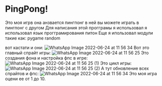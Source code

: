 # PingPong!
Это моя игрв она анзвается пингпонг в ней вы можете играть в пингпонг с другом
Для написания этой прогграмы я использовал я использовал язык прогграмирования питон
Еще я ипользовал модули такие как:
pygame
random

вот кастати и они:
![WhatsApp Image 2022-06-24 at 11 56 34](https://user-images.githubusercontent.com/107256347/175524991-709b28c8-afb4-4136-93cc-78e2c09b2878.jpeg)
Вот это главный спрайт игры:
![WhatsApp Image 2022-06-24 at 11 56 25](https://user-images.githubusercontent.com/107256347/175525116-6151cf04-438b-47fd-9b81-7dd770c9814d.jpeg)
Это создания фона и настройка фпс в игре:
![WhatsApp Image 2022-06-24 at 11 56 25 (1)](https://user-images.githubusercontent.com/107256347/175525221-fac37491-fac9-4b95-935f-06dbe16ea5ce.jpeg)
Это цикл игры:
![WhatsApp Image 2022-06-24 at 11 56 25 (2)](https://user-images.githubusercontent.com/107256347/175525288-e7aeb5e4-5c2b-4ec1-9f50-950c041f6a54.jpeg)
А тут обновление всех спрайтов и фпс:
![WhatsApp Image 2022-06-24 at 11 56 34](https://user-images.githubusercontent.com/107256347/175525345-4798aa7f-80f6-4cbd-a94f-0e91cacd28c6.jpeg)
 Это моя игра оцени ее от 1 до 10.
